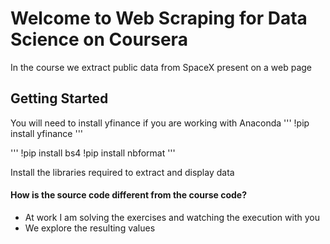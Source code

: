 # Welcome to Web Scraping for Data Science on Coursera
In the course we extract public data from SpaceX present on a web page
## Getting Started 
You will need to install yfinance if you are working with Anaconda
 ''' !pip install yfinance '''

 ''' !pip install bs4
!pip install nbformat '''

Install the libraries required to extract and display data

#### How is the source code different from the course code?
- At work I am solving the exercises and watching the execution with you
- We explore the resulting values
